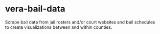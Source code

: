 # vera-bail-data
Scrape bail data from jail rosters and/or court websites and bail schedules to create visualizations between and within counties.
